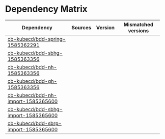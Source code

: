 # Dependency Matrix

Dependency | Sources | Version | Mismatched versions
---------- | ------- | ------- | -------------------
[cb-kubecd/bdd-spring-1585362291](https://github.com/cb-kubecd/bdd-spring-1585362291.git) |  | []() | 
[cb-kubecd/bdd-sbhg-1585363356](https://github.com/cb-kubecd/bdd-sbhg-1585363356.git) |  | []() | 
[cb-kubecd/bdd-nh-1585363356](https://github.com/cb-kubecd/bdd-nh-1585363356.git) |  | []() | 
[cb-kubecd/bdd-gh-1585363356](https://github.com/cb-kubecd/bdd-gh-1585363356.git) |  | []() | 
[cb-kubecd/bdd-nh-import-1585365600](https://github.com/cb-kubecd/bdd-nh-import-1585365600.git) |  | []() | 
[cb-kubecd/bdd-sbhg-import-1585365600](https://github.com/cb-kubecd/bdd-sbhg-import-1585365600.git) |  | []() | 
[cb-kubecd/bdd-sbrp-import-1585365600](https://github.com/cb-kubecd/bdd-sbrp-import-1585365600.git) |  | []() | 
